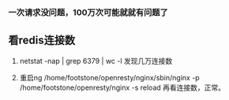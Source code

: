 ### 一次请求没问题，100万次可能就就有问题了

## 看redis连接数
1. netstat -nap | grep 6379 | wc -l 发现几万连接数

1. 重启ng /home/footstone/openresty/nginx/sbin/nginx -p /home/footstone/openresty/nginx -s reload
   再看连接数，正常。





